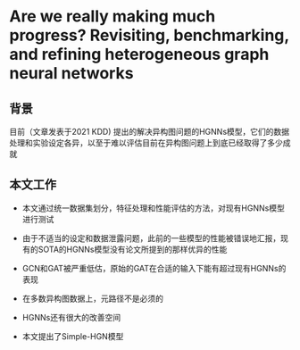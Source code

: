 # Are we really making much progress? Revisiting, benchmarking, and refining heterogeneous graph neural networks  

## 背景

目前（文章发表于2021 KDD) 提出的解决异构图问题的HGNNs模型，它们的数据处理和实验设定各异，以至于难以评估目前在异构图问题上到底已经取得了多少成就

## 本文工作

* 本文通过统一数据集划分，特征处理和性能评估的方法，对现有HGNNs模型进行测试
* 由于不适当的设定和数据泄露问题，此前的一些模型的性能被错误地汇报，现有的SOTA的HGNNs模型没有论文所提到的那样优异的性能
* GCN和GAT被严重低估，原始的GAT在合适的输入下能有超过现有HGNNs的表现
* 在多数异构图数据上，元路径不是必须的
* HGNNs还有很大的改善空间

* 本文提出了Simple-HGN模型

